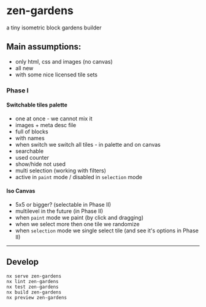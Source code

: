 # zen-gardens

a tiny isometric block gardens builder

## Main assumptions:
- only html, css and images (no canvas)
- all new
- with some nice licensed tile sets

### Phase I

#### Switchable tiles palette
- one at once - we cannot mix it
- images + meta desc file
- full of blocks
- with names
- when switch we switch all tiles - in palette and on canvas
- searchable
- used counter
- show/hide not used
- multi selection (working with filters)
- active in `paint` mode / disabled in `selection` mode

#### Iso Canvas
- 5x5 or bigger? (selectable in Phase II)
- multilevel in the future (in Phase II)
- when `paint` mode we paint (by click and dragging)
- when we select more then one tile we randomize
- when `selection` mode we single select tile (and see it's options in Phase II)

- - -

## Develop

```
nx serve zen-gardens
nx lint zen-gardens
nx test zen-gardens
nx build zen-gardens
nx preview zen-gardens
```
